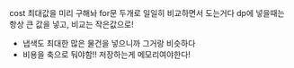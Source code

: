 cost 최대값을 미리 구해놔
for문 두개로 일일히 비교하면서 도는거다
dp에 넣을때는 항상 큰 값을 넣고, 비교는 작은값으로!
- 냅색도 최대한 많은 물건을 넣으니까 그거랑 비슷하다
- 비용을 축으로 둬야함!! 저장하는게 메모리여야한다! 